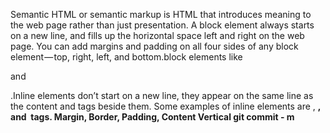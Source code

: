 Semantic HTML or semantic markup is HTML that introduces meaning to the web page rather than just presentation.
A block element always starts on a new line, and fills up the horizontal space left and right on the web page. You can add margins and padding on all four sides of any block element — top, right, left, and bottom.block elements like <div>and <p>.Inline elements don’t start on a new line, they appear on the same line as the content and tags beside them. Some examples of inline elements are <span> , <strong>, and <img> tags.
Margin, Border, Padding, Content
Vertical
git commit - m